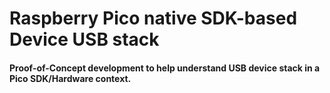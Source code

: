 # Raspberry Pico native SDK-based Device USB stack

#### Proof-of-Concept development to help understand USB device stack in a Pico SDK/Hardware context.





